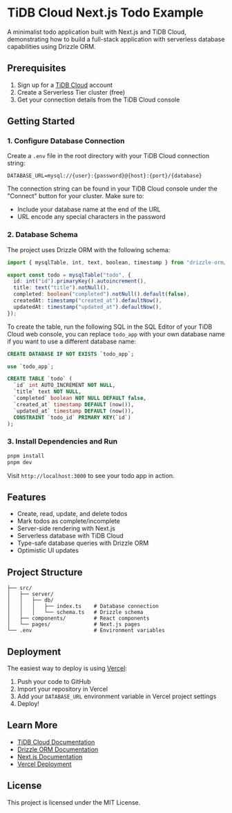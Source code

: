 # TiDB Cloud Next.js Todo Example

A minimalist todo application built with Next.js and TiDB Cloud, demonstrating how to build a full-stack application with serverless database capabilities using Drizzle ORM.

## Prerequisites

1. Sign up for a [TiDB Cloud](https://tidbcloud.com/) account
2. Create a Serverless Tier cluster (free)
3. Get your connection details from the TiDB Cloud console

## Getting Started

### 1. Configure Database Connection

Create a `.env` file in the root directory with your TiDB Cloud connection string:

```env
DATABASE_URL=mysql://{user}:{password}@{host}:{port}/{database}
```

The connection string can be found in your TiDB Cloud console under the "Connect" button for your cluster. Make sure to:
- Include your database name at the end of the URL
- URL encode any special characters in the password

### 2. Database Schema

The project uses Drizzle ORM with the following schema:

```typescript
import { mysqlTable, int, text, boolean, timestamp } from "drizzle-orm/mysql-core";

export const todo = mysqlTable("todo", {
  id: int("id").primaryKey().autoincrement(),
  title: text("title").notNull(),
  completed: boolean("completed").notNull().default(false),
  createdAt: timestamp("created_at").defaultNow(),
  updatedAt: timestamp("updated_at").defaultNow(),
});
```

To create the table, run the following SQL in the SQL Editor of your TiDB Cloud web console, you can replace `todo_app` with your own database name if you want to use a different database name:

```sql
CREATE DATABASE IF NOT EXISTS `todo_app`;

use `todo_app`;

CREATE TABLE `todo` (
  `id` int AUTO_INCREMENT NOT NULL,
  `title` text NOT NULL,
  `completed` boolean NOT NULL DEFAULT false,
  `created_at` timestamp DEFAULT (now()),
  `updated_at` timestamp DEFAULT (now()),
  CONSTRAINT `todo_id` PRIMARY KEY(`id`)
);
```

### 3. Install Dependencies and Run

```bash
pnpm install
pnpm dev
```

Visit `http://localhost:3000` to see your todo app in action.

## Features

- Create, read, update, and delete todos
- Mark todos as complete/incomplete
- Server-side rendering with Next.js
- Serverless database with TiDB Cloud
- Type-safe database queries with Drizzle ORM
- Optimistic UI updates

## Project Structure

```
├── src/
│   ├── server/
│   │   ├── db/
│   │   │   ├── index.ts    # Database connection
│   │   │   └── schema.ts   # Drizzle schema
│   ├── components/         # React components
│   └── pages/              # Next.js pages
└── .env                    # Environment variables
```

## Deployment

The easiest way to deploy is using [Vercel](https://vercel.com):

1. Push your code to GitHub
2. Import your repository in Vercel
3. Add your `DATABASE_URL` environment variable in Vercel project settings
4. Deploy!

## Learn More

- [TiDB Cloud Documentation](https://docs.pingcap.com/tidbcloud)
- [Drizzle ORM Documentation](https://orm.drizzle.team)
- [Next.js Documentation](https://nextjs.org/docs)
- [Vercel Deployment](https://vercel.com/docs)

## License

This project is licensed under the MIT License.
